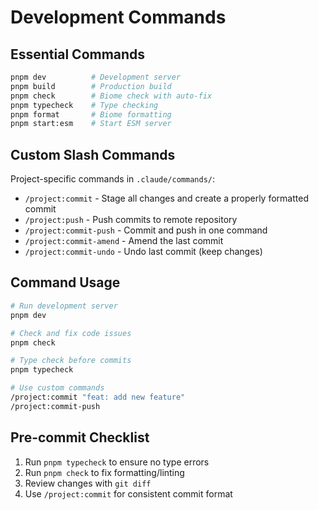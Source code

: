 # Development Commands

## Essential Commands
```bash
pnpm dev          # Development server
pnpm build        # Production build
pnpm check        # Biome check with auto-fix
pnpm typecheck    # Type checking
pnpm format       # Biome formatting
pnpm start:esm    # Start ESM server
```

## Custom Slash Commands
Project-specific commands in `.claude/commands/`:

- `/project:commit` - Stage all changes and create a properly formatted commit
- `/project:push` - Push commits to remote repository
- `/project:commit-push` - Commit and push in one command
- `/project:commit-amend` - Amend the last commit
- `/project:commit-undo` - Undo last commit (keep changes)

## Command Usage
```bash
# Run development server
pnpm dev

# Check and fix code issues
pnpm check

# Type check before commits
pnpm typecheck

# Use custom commands
/project:commit "feat: add new feature"
/project:commit-push
```

## Pre-commit Checklist
1. Run `pnpm typecheck` to ensure no type errors
2. Run `pnpm check` to fix formatting/linting
3. Review changes with `git diff`
4. Use `/project:commit` for consistent commit format
